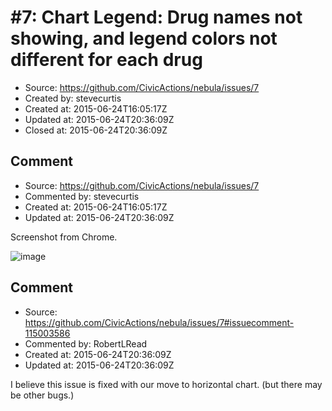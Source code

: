 # #7: Chart Legend: Drug names not showing, and legend colors not different for each drug 

* Source: https://github.com/CivicActions/nebula/issues/7
* Created by: stevecurtis
* Created at: 2015-06-24T16:05:17Z
* Updated at: 2015-06-24T20:36:09Z
* Closed at: 2015-06-24T20:36:09Z


## Comment

* Source: https://github.com/CivicActions/nebula/issues/7
* Commented by: stevecurtis
* Created at: 2015-06-24T16:05:17Z
* Updated at: 2015-06-24T20:36:09Z

Screenshot from Chrome.

![image](https://cloud.githubusercontent.com/assets/6162970/8335054/447a1e40-1a69-11e5-9afc-5e8f5b9c579d.png)




## Comment

* Source: https://github.com/CivicActions/nebula/issues/7#issuecomment-115003586
* Commented by: RobertLRead
* Created at: 2015-06-24T20:36:09Z
* Updated at: 2015-06-24T20:36:09Z

I believe this issue is fixed with our move to horizontal chart. (but there may be other bugs.)



